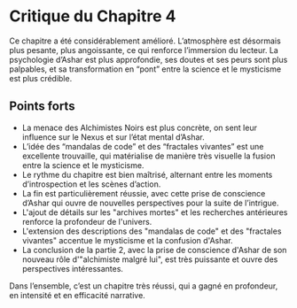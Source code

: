# Critique du Chapitre 4

Ce chapitre a été considérablement amélioré. L’atmosphère est désormais plus pesante, plus angoissante, ce qui renforce l’immersion du lecteur. La psychologie d’Ashar est plus approfondie, ses doutes et ses peurs sont plus palpables, et sa transformation en “pont” entre la science et le mysticisme est plus crédible.

## Points forts
- La menace des Alchimistes Noirs est plus concrète, on sent leur influence sur le Nexus et sur l’état mental d’Ashar.
- L’idée des “mandalas de code” et des “fractales vivantes” est une excellente trouvaille, qui matérialise de manière très visuelle la fusion entre la science et le mysticisme.
- Le rythme du chapitre est bien maîtrisé, alternant entre les moments d’introspection et les scènes d’action.
- La fin est particulièrement réussie, avec cette prise de conscience d’Ashar qui ouvre de nouvelles perspectives pour la suite de l’intrigue.
- L'ajout de détails sur les "archives mortes" et les recherches antérieures renforce la profondeur de l'univers.
- L'extension des descriptions des "mandalas de code" et des "fractales vivantes" accentue le mysticisme et la confusion d'Ashar.
- La conclusion de la partie 2, avec la prise de conscience d'Ashar de son nouveau rôle d'"alchimiste malgré lui", est très puissante et ouvre des perspectives intéressantes.

Dans l’ensemble, c’est un chapitre très réussi, qui a gagné en profondeur, en intensité et en efficacité narrative.